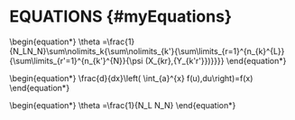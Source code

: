 # EQUATIONS {#myEquations}




\begin{equation*} 
\theta =\frac{1}{N_LN_N}\sum\nolimits_k{\sum\nolimits_{k'}{\sum\limits_{r=1}^{n_{k}^{L}}{\sum\limits_{r'=1}^{n_{k'}^{N}}{\psi (X_{kr},{Y_{k'r'}})}}}}
\end{equation*}

\begin{equation*} 
\frac{d}{dx}\left( \int_{a}^{x} f(u)\,du\right)=f(x)
\end{equation*}

\begin{equation*} 
\theta =\frac{1}{N_L N_N}
\end{equation*}

